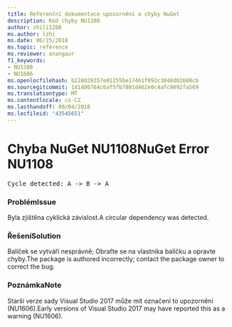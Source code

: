 ```yaml
---
title: Referenční dokumentace upozornění a chyby NuGet
description: Kód chyby NU1108
author: zhili1208
ms.author: lzhi
ms.date: 06/25/2018
ms.topic: reference
ms.reviewer: anangaur
f1_keywords:
- NU1108
- NU1606
ms.openlocfilehash: b228028357e01255be17461f892c3048d02608cb
ms.sourcegitcommit: 1d1406764c6af5fb7801d462e0c4afc9092fa569
ms.translationtype: MT
ms.contentlocale: cs-CZ
ms.lasthandoff: 09/04/2018
ms.locfileid: "43545651"
---
```

# <a name="nuget-error-nu1108"></a><span data-ttu-id="451d1-103">Chyba NuGet NU1108</span><span class="sxs-lookup"><span data-stu-id="451d1-103">NuGet Error NU1108</span></span>

<pre>Cycle detected: A -> B -> A</pre>

### <a name="issue"></a><span data-ttu-id="451d1-104">Problém</span><span class="sxs-lookup"><span data-stu-id="451d1-104">Issue</span></span>
<span data-ttu-id="451d1-105">Byla zjištěna cyklická závislost.</span><span class="sxs-lookup"><span data-stu-id="451d1-105">A circular dependency was detected.</span></span>

### <a name="solution"></a><span data-ttu-id="451d1-106">Řešení</span><span class="sxs-lookup"><span data-stu-id="451d1-106">Solution</span></span>
<span data-ttu-id="451d1-107">Balíček se vytváří nesprávně; Obraťte se na vlastníka balíčku a opravte chyby.</span><span class="sxs-lookup"><span data-stu-id="451d1-107">The package is authored incorrectly; contact the package owner to correct the bug.</span></span>

### <a name="note"></a><span data-ttu-id="451d1-108">Poznámka</span><span class="sxs-lookup"><span data-stu-id="451d1-108">Note</span></span>
<span data-ttu-id="451d1-109">Starší verze sady Visual Studio 2017 může mít označení to upozornění (NU1606).</span><span class="sxs-lookup"><span data-stu-id="451d1-109">Early versions of Visual Studio 2017 may have reported this as a warning (NU1606).</span></span>

